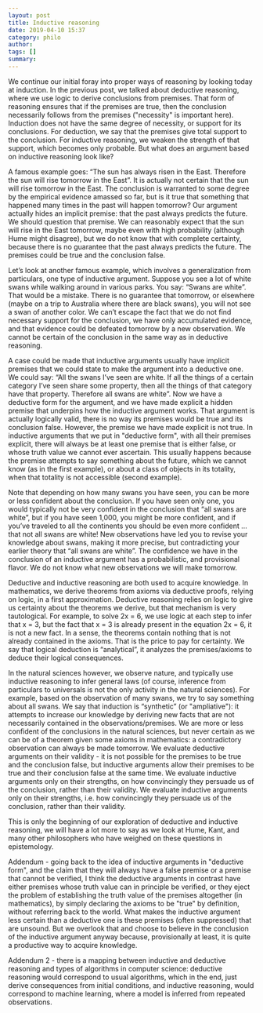 ```yaml
---
layout: post
title: Inductive reasoning
date: 2019-04-10 15:37
category: philo
author: 
tags: []
summary: 
---
```

We continue our initial foray into proper ways of reasoning by looking today at induction. In the previous post, we talked about deductive reasoning, where we use logic to derive conclusions from premises. That form of reasoning ensures that if the premises are true, then the conclusion necessarily follows from the premises ("necessity" is important here). Induction does not have the same degree of necessity, or support for its conclusions. For deduction, we say that the premises give total support to the conclusion. For inductive reasoning, we weaken the strength of that support, which becomes only probable. But what does an argument based on inductive reasoning look like?

A famous example goes: “The sun has always risen in the East. Therefore the sun will rise tomorrow in the East”. It is actually not certain that the sun will rise tomorrow in the East. The conclusion is warranted to some degree by the empirical evidence amassed so far, but is it true that something that happened many times in the past will happen tomorrow? Our argument actually hides an implicit premise: that the past always predicts the future. We should question that premise. We can reasonably expect that the sun will rise in the East tomorrow, maybe even with high probability (although Hume might disagree), but we do not know that with complete certainty, because there is no guarantee that the past always predicts the future. The premises could be true and the conclusion false.

Let’s look at another famous example, which involves a generalization from particulars, one type of inductive argument. Suppose you see a lot of white swans while walking around in various parks. You say: “Swans are white”. That would be a mistake. There is no guarantee that tomorrow, or elsewhere (maybe on a trip to Australia where there are black swans), you will not see a swan of another color. We can’t escape the fact that we do not find necessary support for the conclusion, we have only accumulated evidence, and that evidence could be defeated tomorrow by a new observation. We cannot be certain of the conclusion in the same way as in deductive reasoning.

A case could be made that inductive arguments usually have implicit premises that we could state to make the argument into a deductive one. We could say: “All the swans I’ve seen are white. If all the things of a certain category I’ve seen share some property, then all the things of that category have that property. Therefore all swans are white”. Now we have a deductive form for the argument, and we have made explicit a hidden premise that underpins how the inductive argument works. That argument is actually logically valid, there is no way its premises would be true and its conclusion false. However, the premise we have made explicit is not true. In inductive arguments that we put in "deductive form", with all their premises explicit, there will always be at least one premise that is either false, or whose truth value we cannot ever ascertain. This usually happens because the premise attempts to say something about the future, which we cannot know (as in the first example), or about a class of objects in its totality, when that totality is not accessible (second example).

Note that depending on how many swans you have seen, you can be more or less confident about the conclusion. If you have seen only one, you would typically not be very confident in the conclusion that “all swans are white”, but if you have seen 1,000, you might be more confident, and if you’ve traveled to all the continents you should be even more confident … that not all swans are white! New observations have led you to revise your knowledge about swans, making it more precise, but contradicting your earlier theory that “all swans are white”. The confidence we have in the conclusion of an inductive argument has a probabilistic, and provisional flavor. We do not know what new observations we will make tomorrow.

Deductive and inductive reasoning are both used to acquire knowledge. In mathematics, we derive theorems from axioms via deductive proofs, relying on logic, in a first approximation. Deductive reasoning relies on logic to give us certainty about the theorems we derive, but that mechanism is very tautological. For example, to solve 2x = 6, we use logic at each step to infer that x = 3, but the fact that x = 3 is already present in the equation 2x = 6, it is not a new fact. In a sense, the theorems contain nothing that is not already contained in the axioms. That is the price to pay for certainty. We say that logical deduction is “analytical”, it analyzes the premises/axioms to deduce their logical consequences.

In the natural sciences however, we observe nature, and typically use inductive reasoning to infer general laws (of course, inference from particulars to universals is not the only activity in the natural sciences). For example, based on the observation of many swans, we try to say something about all swans. We say that induction is “synthetic” (or "ampliative"): it attempts to increase our knowledge by deriving new facts that are not necessarily contained in the observations/premises. We are more or less confident of the conclusions in the natural sciences, but never certain as we can be of a theorem given some axioms in mathematics: a contradictory observation can always be made tomorrow. We evaluate deductive arguments on their validity - it is not possible for the premises to be true and the conclusion false, but inductive arguments allow their premises to be true and their conclusion false at the same time. We evaluate inductive arguments only on their strengths, on how convincingly they persuade us of the conclusion, rather than their validity. We evaluate inductive arguments only on their strengths, i.e. how convincingly they persuade us of the conclusion, rather than their validity.

This is only the beginning of our exploration of deductive and inductive reasoning, we will have a lot more to say as we look at Hume, Kant, and many other philosophers who have weighed on these questions in epistemology.

Addendum - going back to the idea of inductive arguments in "deductive form", and the claim that they will always have a false premise or a premise that cannot be verified, I think the deductive arguments in contrast have either premises whose truth value can in principle be verified, or they eject the problem of establishing the truth value of the premises altogether (in mathematics), by simply declaring the axioms to be "true" by definition, without referring back to the world. What makes the inductive argument less certain than a deductive one is these premises (often suppressed) that are unsound. But we overlook that and choose to believe in the conclusion of the inductive argument anyway because, provisionally at least, it is quite a productive way to acquire knowledge.

Addendum 2 - there is a mapping between inductive and deductive reasoning and types of algorithms in computer science: deductive reasoning would correspond to usual algorithms, which in the end, just derive consequences from initial conditions, and inductive reasoning, would correspond to machine learning, where a model is inferred from repeated observations. 


